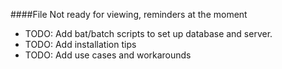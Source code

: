####File Not ready for viewing, reminders at the moment


- TODO: Add bat/batch scripts to set up database and server.
- TODO: Add installation tips
- TODO: Add use cases and workarounds